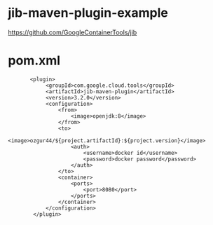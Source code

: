 # jib-maven-plugin-example
https://github.com/GoogleContainerTools/jib
<br/>
# pom.xml
           <plugin>
                <groupId>com.google.cloud.tools</groupId>
                <artifactId>jib-maven-plugin</artifactId>
                <version>3.2.0</version>
                <configuration>
                    <from>
                        <image>openjdk:8</image>
                    </from>
                    <to>
                        <image>ozgur44/${project.artifactId}:${project.version}</image>
                        <auth>
                            <username>docker id</username>
                            <password>docker password</password>
                        </auth>
                    </to>
                    <container>
                        <ports>
                            <port>8080</port>
                        </ports>
                    </container>
                </configuration>
            </plugin>
